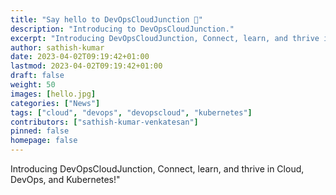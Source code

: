 ```yaml
---
title: "Say hello to DevOpsCloudJunction 👋"
description: "Introducing to DevOpsCloudJunction."
excerpt: "Introducing DevOpsCloudJunction, Connect, learn, and thrive in Cloud, DevOps, and Kubernetes!"
author: sathish-kumar
date: 2023-04-02T09:19:42+01:00
lastmod: 2023-04-02T09:19:42+01:00
draft: false
weight: 50
images: [hello.jpg]
categories: ["News"]
tags: ["cloud", "devops", "devopscloud", "kubernetes"]
contributors: ["sathish-kumar-venkatesan"]
pinned: false
homepage: false
---
```


Introducing DevOpsCloudJunction, Connect, learn, and thrive in Cloud, DevOps, and Kubernetes!"
